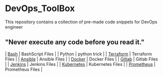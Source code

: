 # DevOps_ToolBox

This repository contains a collection of pre-made code snippets for DevOps engineer

## "Never execute any code before you read it."

|‌‌ [Bash](https://github.com/majidroodi/DevOps_ToolBox/tree/main/Bash) | BashScript Files |
| Python | python trick |
| [Terraform](https://github.com/majidroodi/DevOps_ToolBox/tree/main/Terraform)  | Terraform Files |
| [Ansible](https://github.com/majidroodi/DevOps_ToolBox/tree/main/Ansible) | Ansible Files |
| [Docker](https://github.com/majidroodi/DevOps_ToolBox/tree/main/Docker) | Docker Files |
| [Gitlab](https://github.com/majidroodi/DevOps_ToolBox/tree/main/Gitlab) | Gitlab Files |
| [Jenkins](https://github.com/majidroodi/DevOps_ToolBox/tree/main/Jenkins) | Jenkins Files |
| [Kubernetes](https://github.com/majidroodi/DevOps_ToolBox/tree/main/Kubernetes) | Kubernetes Files |
| [Prometheus](https://github.com/majidroodi/DevOps_ToolBox/tree/main/Prometheus) | Prometheus Files |